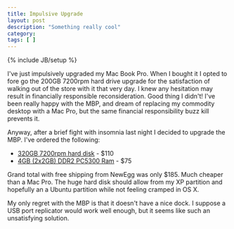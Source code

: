 ```yaml
---
title: Impulsive Upgrade
layout: post
description: "Something really cool"
category:
tags: [ ] 
---
```

{% include JB/setup %}



I've just impulsively upgraded my Mac Book Pro. When I bought it I opted to fore go the 200GB 7200rpm hard drive upgrade for the satisfaction of walking out of the store with it that very day. I knew any hesitation may result in financially responsible reconsideration. Good thing I didn't! I've been really happy with the MBP, and dream of replacing my commodity desktop with a Mac Pro, but the same financial responsibility buzz kill prevents it.

Anyway, after a brief fight with insomnia last night I decided to upgrade the MBP. I've ordered the following:
<ul>
	<li><a href="http://www.newegg.com/Product/Product.aspx?Item=N82E16822136280">320GB 7200rpm hard disk</a> - $110</li>
	<li><a href="http://www.newegg.com/Product/Product.aspx?Item=N82E16820134605">4GB (2x2GB) DDR2 PC5300 Ram</a> - $75</li>
</ul>
Grand total with free shipping from NewEgg was only $185. Much cheaper than a Mac Pro. The huge hard disk should allow from my XP partition and hopefully an a Ubuntu partition while not feeling cramped in OS X.

My only regret with the MBP is that it doesn't have a nice dock. I suppose a USB port replicator would work well enough, but it seems like such an unsatisfying solution.
